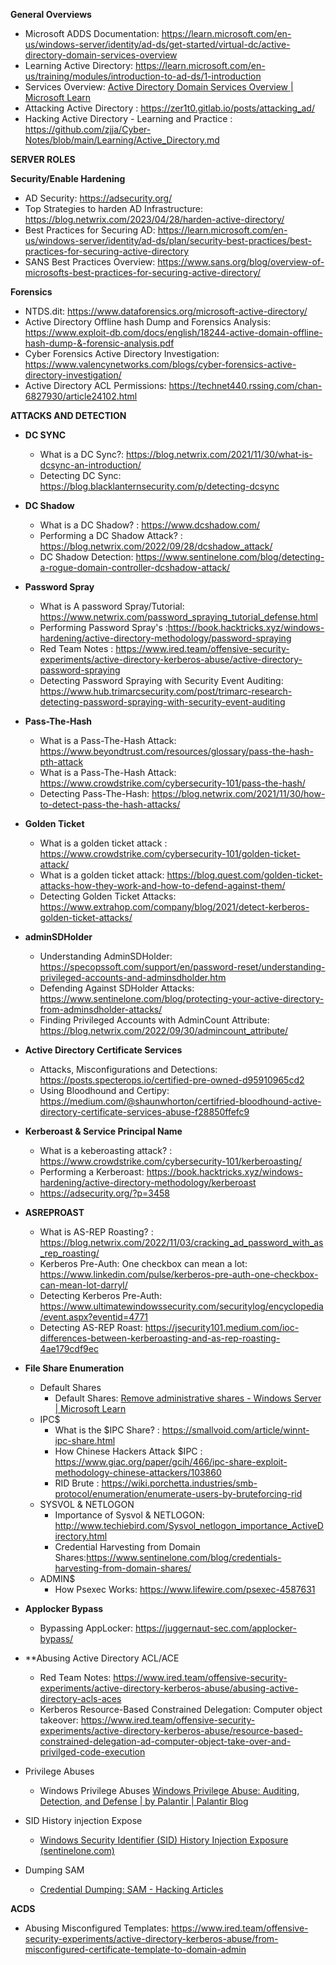 


**General Overviews**

- Microsoft ADDS Documentation: https://learn.microsoft.com/en-us/windows-server/identity/ad-ds/get-started/virtual-dc/active-directory-domain-services-overview
- Learning Active Directory: https://learn.microsoft.com/en-us/training/modules/introduction-to-ad-ds/1-introduction
- Services Overview: [Active Directory Domain Services Overview | Microsoft Learn](https://learn.microsoft.com/en-us/windows-server/identity/ad-ds/get-started/virtual-dc/active-directory-domain-services-overview)
- Attacking Active Directory : https://zer1t0.gitlab.io/posts/attacking_ad/
- Hacking Active Directory - Learning and Practice : https://github.com/zjja/Cyber-Notes/blob/main/Learning/Active_Directory.md

**SERVER ROLES**


**Security/Enable Hardening**

- AD Security: https://adsecurity.org/
- Top Strategies to harden AD Infrastructure: https://blog.netwrix.com/2023/04/28/harden-active-directory/
- Best Practices for Securing AD: https://learn.microsoft.com/en-us/windows-server/identity/ad-ds/plan/security-best-practices/best-practices-for-securing-active-directory
- SANS Best Practices Overview: https://www.sans.org/blog/overview-of-microsofts-best-practices-for-securing-active-directory/


**Forensics**
- NTDS.dit: https://www.dataforensics.org/microsoft-active-directory/
- Active Directory Offline hash Dump and Forensics Analysis: https://www.exploit-db.com/docs/english/18244-active-domain-offline-hash-dump-&-forensic-analysis.pdf
- Cyber Forensics Active Directory Investigation: https://www.valencynetworks.com/blogs/cyber-forensics-active-directory-investigation/
- Active Directory ACL Permissions: https://technet440.rssing.com/chan-6827930/article24102.html



**ATTACKS AND DETECTION**

- **DC SYNC** 
	- What is a DC Sync?: https://blog.netwrix.com/2021/11/30/what-is-dcsync-an-introduction/
	- Detecting DC Sync:  https://blog.blacklanternsecurity.com/p/detecting-dcsync

- **DC Shadow**
	- What is a DC Shadow? : https://www.dcshadow.com/
	- Performing a DC Shadow Attack? : https://blog.netwrix.com/2022/09/28/dcshadow_attack/
	- DC Shadow Detection: https://www.sentinelone.com/blog/detecting-a-rogue-domain-controller-dcshadow-attack/

- **Password Spray**
	- What is A password Spray/Tutorial: https://www.netwrix.com/password_spraying_tutorial_defense.html
	- Performing Password Spray's :https://book.hacktricks.xyz/windows-hardening/active-directory-methodology/password-spraying
	- Red Team Notes : https://www.ired.team/offensive-security-experiments/active-directory-kerberos-abuse/active-directory-password-spraying
	- Detecting Password Spraying with Security Event Auditing: https://www.hub.trimarcsecurity.com/post/trimarc-research-detecting-password-spraying-with-security-event-auditing
	  
- **Pass-The-Hash**
	- What is a Pass-The-Hash Attack: https://www.beyondtrust.com/resources/glossary/pass-the-hash-pth-attack
	- What is a Pass-The-Hash Attack: https://www.crowdstrike.com/cybersecurity-101/pass-the-hash/
	- Detecting Pass-The-Hash: https://blog.netwrix.com/2021/11/30/how-to-detect-pass-the-hash-attacks/

- **Golden Ticket**
	- What is a golden ticket attack : https://www.crowdstrike.com/cybersecurity-101/golden-ticket-attack/
	- What is a golden ticket attack: https://blog.quest.com/golden-ticket-attacks-how-they-work-and-how-to-defend-against-them/
	- Detecting Golden Ticket Attacks: https://www.extrahop.com/company/blog/2021/detect-kerberos-golden-ticket-attacks/

- **adminSDHolder**
	- Understanding AdminSDHolder:  https://specopssoft.com/support/en/password-reset/understanding-privileged-accounts-and-adminsdholder.htm
	- Defending Against SDHolder Attacks: https://www.sentinelone.com/blog/protecting-your-active-directory-from-adminsdholder-attacks/
	- Finding Privileged Accounts with AdminCount Attribute: https://blog.netwrix.com/2022/09/30/admincount_attribute/

- **Active Directory Certificate Services**
	- Attacks, Misconfigurations and Detections: https://posts.specterops.io/certified-pre-owned-d95910965cd2
	- Using Bloodhound and Certipy: https://medium.com/@shaunwhorton/certifried-bloodhound-active-directory-certificate-services-abuse-f28850ffefc9

- **Kerberoast & Service Principal Name**
	- What is a keberoasting attack? : https://www.crowdstrike.com/cybersecurity-101/kerberoasting/
	- Performing a Kerberoast: https://book.hacktricks.xyz/windows-hardening/active-directory-methodology/kerberoast
	- https://adsecurity.org/?p=3458

- **ASREPROAST**
	- What is AS-REP Roasting? : https://blog.netwrix.com/2022/11/03/cracking_ad_password_with_as_rep_roasting/
	- Kerberos Pre-Auth: One checkbox can mean a lot: https://www.linkedin.com/pulse/kerberos-pre-auth-one-checkbox-can-mean-lot-darryl/
	- Detecting Kerberos Pre-Auth: https://www.ultimatewindowssecurity.com/securitylog/encyclopedia/event.aspx?eventid=4771
	- Detecting AS-REP Roast: https://jsecurity101.medium.com/ioc-differences-between-kerberoasting-and-as-rep-roasting-4ae179cdf9ec

- **File Share Enumeration**
	- Default Shares
		- Default Shares: [Remove administrative shares - Windows Server | Microsoft Learn](https://learn.microsoft.com/en-us/troubleshoot/windows-server/networking/remove-administrative-shares)
	- IPC$
		- What is the $IPC Share? : https://smallvoid.com/article/winnt-ipc-share.html
		- How Chinese Hackers Attack $IPC : https://www.giac.org/paper/gcih/466/ipc-share-exploit-methodology-chinese-attackers/103860
		- RID Brute : https://wiki.porchetta.industries/smb-protocol/enumeration/enumerate-users-by-bruteforcing-rid
	- SYSVOL & NETLOGON
		- Importance of Sysvol & NETLOGON: http://www.techiebird.com/Sysvol_netlogon_importance_ActiveDirectory.html
		- Credential Harvesting from Domain Shares:https://www.sentinelone.com/blog/credentials-harvesting-from-domain-shares/
	- ADMIN$
		- How Psexec Works: https://www.lifewire.com/psexec-4587631

- **Applocker Bypass**
	- Bypassing AppLocker: https://juggernaut-sec.com/applocker-bypass/

- **Abusing Active Directory ACL/ACE
	- Red Team Notes:  https://www.ired.team/offensive-security-experiments/active-directory-kerberos-abuse/abusing-active-directory-acls-aces
	- Kerberos Resource-Based Constrained Delegation: Computer object takeover: https://www.ired.team/offensive-security-experiments/active-directory-kerberos-abuse/resource-based-constrained-delegation-ad-computer-object-take-over-and-privilged-code-execution
- Privilege Abuses
	- Windows Privilege Abuses [Windows Privilege Abuse: Auditing, Detection, and Defense | by Palantir | Palantir Blog](https://blog.palantir.com/windows-privilege-abuse-auditing-detection-and-defense-3078a403d74e)

- SID History injection Expose
	- [Windows Security Identifier (SID) History Injection Exposure (sentinelone.com)](https://www.sentinelone.com/blog/windows-sid-history-injection-exposure-blog/)

- Dumping SAM
	- [Credential Dumping: SAM - Hacking Articles](https://www.hackingarticles.in/credential-dumping-sam/)



**ACDS**
- Abusing Misconfigured Templates: https://www.ired.team/offensive-security-experiments/active-directory-kerberos-abuse/from-misconfigured-certificate-template-to-domain-admin
